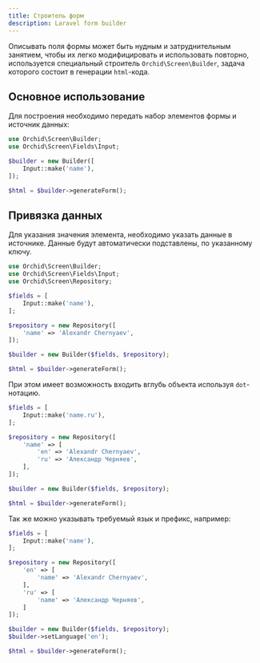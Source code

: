 ```yaml
---
title: Строитель форм
description: Laravel form builder
---
```


Описывать поля формы может быть нудным и затруднительным занятием, чтобы их легко модифицировать и использовать повторно, используется специальный строитель `Orchid\Screen\Builder`, задача которого состоит в генерации `html`-кода.

## Основное использование

Для построения необходимо передать набор элементов формы и источник данных:

```php
use Orchid\Screen\Builder;
use Orchid\Screen\Fields\Input;

$builder = new Builder([
    Input::make('name'),
]);

$html = $builder->generateForm();
```

## Привязка данных

Для указания значения элемента, необходимо указать данные в источнике.
Данные будут автоматически подставлены, по указанному ключу.

```php
use Orchid\Screen\Builder;
use Orchid\Screen\Fields\Input;
use Orchid\Screen\Repository;

$fields = [
    Input::make('name'),
];

$repository = new Repository([
    'name' => 'Alexandr Chernyaev',
]);

$builder = new Builder($fields, $repository);

$html = $builder->generateForm();
```

При этом имеет возможность входить вглубь объекта используя `dot`-нотацию.

```php
$fields = [
    Input::make('name.ru'),
];

$repository = new Repository([
    'name' => [
        'en' => 'Alexandr Chernyaev',
        'ru' => 'Александр Черняев',
    ],
]);

$builder = new Builder($fields, $repository);

$html = $builder->generateForm();
```

Так же можно указывать требуемый язык и префикс, например:

```php
$fields = [
    Input::make('name'),
];

$repository = new Repository([
    'en' => [
        'name' => 'Alexandr Chernyaev',
    ],
    'ru' => [
        'name' => 'Александр Черняев',
    ]
]);

$builder = new Builder($fields, $repository);
$builder->setLanguage('en');

$html = $builder->generateForm();
```
